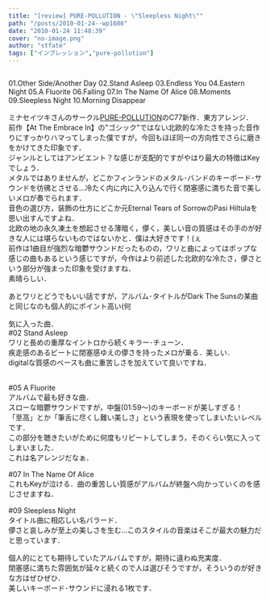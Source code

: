 ```yaml
---
title: "[review] PURE-POLLUTION - \"Sleepless Night\""
path: "/posts/2010-01-24--wp1686"
date: "2010-01-24 11:48:39"
cover: "no-image.png"
author: "stfate"
tags: ["インプレッション","pure-pollution"]
---
```


<style type="text/css">
<!--
p {white-space: pre-wrap};
-->
</style>

<a href="http://stfate.net/wp-content/uploads/2010/01/P2010_0124_114239.jpg" target="_blank"><img src="http://stfate.net/wp-content/uploads/2010/01/purepollution5th.jpg" alt="" /></a>

01.Other Side/Another Day 
02.Stand Asleep 
03.Endless You 
04.Eastern Night 
05.A Fluorite 
06.Falling 
07.In The Name Of Alice 
08.Moments 
09.Sleepless Night 
10.Morning Disappear

<!--more-->
<p style="margin-top:15px">ミナセイツキさんのサークル<a href="http://www.snv.jp/" target="_blank">PURE-POLLUTION</a>のC77新作．東方アレンジ．
前作【At The Embrace In】の"ゴシック"ではない北欧的な冷たさを持った音作りにすっかりハマってしまった僕ですが，今回もほぼ同一の方向性でさらに磨きをかけてきた印象です．
ジャンルとしてはアンビエント？な感じが支配的ですがやはり最大の特徴はKeyでしょう．
メタルではありませんが，どこかフィンランドのメタル･バンドのキーボード･サウンドを彷彿とさせる…冷たく内に内に入り込んで行く閉塞感に満ちた音で美しいメロが奏でられます．
音色の選び方，装飾の仕方にどこか元Eternal Tears of SorrowのPasi Hiltulaを思い出すんですよね．
北欧の地の永久凍土を想起させる薄暗く，儚く，美しい音の質感はその手のが好きな人には堪らないものではないかと．僕は大好きです！(ぇ
前作は1曲目が強烈な暗鬱サウンドだったものの，ワリと曲によってはポップな感じの曲もあるという感じですが，今作はより前述した北欧的な冷たさ，儚さという部分が強まった印象を受けますね．
素晴らしい．</p>

<p style="margin-top:15px">あとワリとどうでもいい話ですが，アルバム･タイトルがDark The Sunsの某曲と同じなのも個人的にポイント高い(何</p>

<p style="margin-top:15px">気に入った曲．
#02 Stand Asleep
ワリと長めの重厚なイントロから続くキラー･チューン．
疾走感のあるビートに閉塞感ゆえの儚さを持ったメロが乗る．美しい．
digitalな質感のベースも曲に重苦しさを加えていて良いですね．</p>

<p style="margin-top:15px">
#05 A Fluorite
アルバムで最も好きな曲．
スローな暗鬱サウンドですが，中盤(01:59～)のキーボードが美しすぎる！
「至高」とか「筆舌に尽くし難い美しさ」という表現を使ってしまいたいレベルです．
この部分を聴きたいがために何度もリピートしてしまう，そのくらい気に入ってしまいました．
これは名アレンジだなぁ．</p>

<p style="margin-top:15px">#07 In The Name Of Alice
これもKeyが泣ける．曲の重苦しい質感がアルバムが終盤へ向かっていくのを感じさせますね．</p>

<p style="margin-top:15px">#09 Sleepless Night
タイトル曲に相応しい名バラード．
儚さと哀しみが至上の美しさを生む…このスタイルの音楽はそこが最大の魅力だと思っています．</p>

<p style="margin-top:15px">個人的にとても期待していたアルバムですが，期待に違わぬ充実度．
閉塞感に満ちた雰囲気が延々と続くので人は選びそうですが，そういうのが好きな方はぜひぜひ．
美しいキーボード･サウンドに浸れる1枚です．</p>
